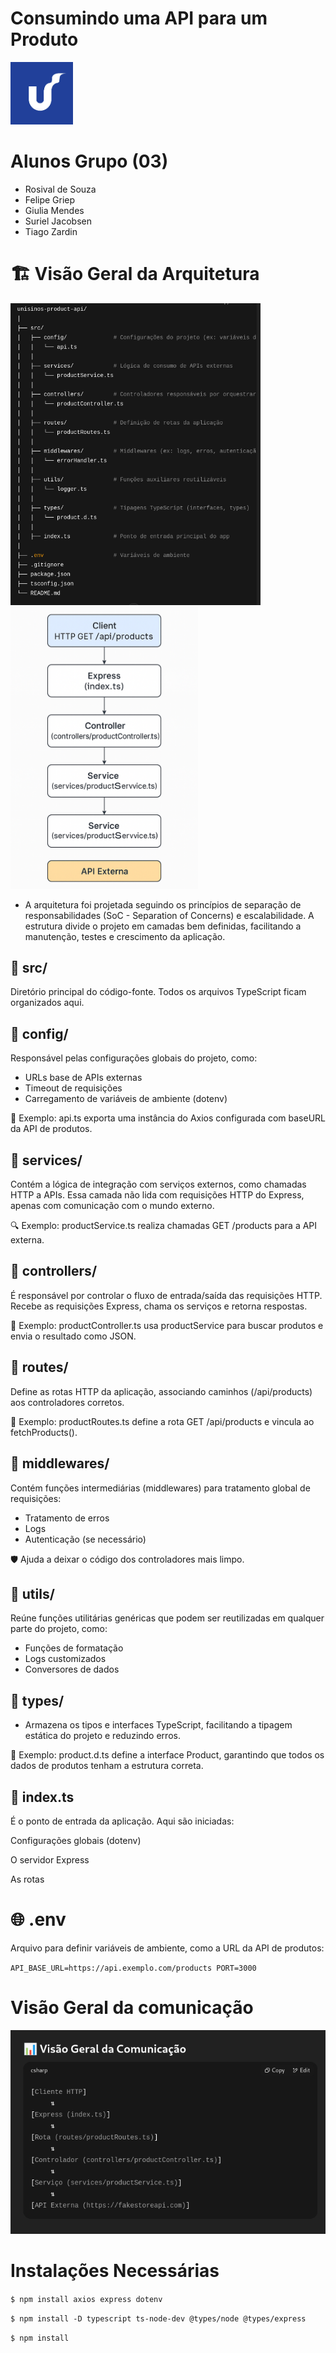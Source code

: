 # Consumindo uma API para um Produto
<p align="left">
  <img src="./docs/unisinos.png" width="100"/>
</p>

# Alunos Grupo (03)
 - Rosival de Souza
 - Felipe Griep
 - Giulia Mendes
 - Suriel Jacobsen
 - Tiago Zardin

# 🏗️ Visão Geral da Arquitetura

<p align="left">
  <img src="./docs/architecture.png" width="400"/>
  <img src="./docs/architecture-view.png" width="300"/>
</p>

- A arquitetura foi projetada seguindo os princípios de separação de responsabilidades (SoC - Separation of Concerns) e escalabilidade. A estrutura divide o projeto em camadas bem definidas, facilitando a manutenção, testes e crescimento da aplicação.

## 📁 src/
Diretório principal do código-fonte. Todos os arquivos TypeScript ficam organizados aqui.

## 📁 config/
Responsável pelas configurações globais do projeto, como:

- URLs base de APIs externas
- Timeout de requisições
- Carregamento de variáveis de ambiente (dotenv)

🔧 Exemplo: api.ts exporta uma instância do Axios configurada com baseURL da API de produtos.

## 📁 services/
Contém a lógica de integração com serviços externos, como chamadas HTTP a APIs.
Essa camada não lida com requisições HTTP do Express, apenas com comunicação com o mundo externo.

🔍 Exemplo: productService.ts realiza chamadas GET /products para a API externa.

## 📁 controllers/
É responsável por controlar o fluxo de entrada/saída das requisições HTTP.
Recebe as requisições Express, chama os serviços e retorna respostas.

🔄 Exemplo: productController.ts usa productService para buscar produtos e envia o resultado como JSON.

## 📁 routes/
Define as rotas HTTP da aplicação, associando caminhos (/api/products) aos controladores corretos.

📌 Exemplo: productRoutes.ts define a rota GET /api/products e vincula ao fetchProducts().

## 📁 middlewares/
Contém funções intermediárias (middlewares) para tratamento global de requisições:

- Tratamento de erros
- Logs
- Autenticação (se necessário)

🛡️ Ajuda a deixar o código dos controladores mais limpo.

## 📁 utils/
Reúne funções utilitárias genéricas que podem ser reutilizadas em qualquer parte do projeto, como:

- Funções de formatação
- Logs customizados
- Conversores de dados

## 📁 types/
- Armazena os tipos e interfaces TypeScript, facilitando a tipagem estática do projeto e reduzindo erros.

📘 Exemplo: product.d.ts define a interface Product, garantindo que todos os dados de produtos tenham a estrutura correta.

## 📄 index.ts
É o ponto de entrada da aplicação.
Aqui são iniciadas:

Configurações globais (dotenv)

O servidor Express

As rotas

# 🌐 .env
Arquivo para definir variáveis de ambiente, como a URL da API de produtos:

`API_BASE_URL=https://api.exemplo.com/products PORT=3000`

# Visão Geral da comunicação

![Arquitetura do Projeto](./docs/vision-comunication.png)


# Instalações Necessárias

`$ npm install axios express dotenv`

`$ npm install -D typescript ts-node-dev @types/node @types/express`

`$ npm install`

